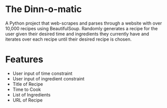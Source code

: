 # The Dinn-o-matic 

A Python project that web-scrapes and parses through a website with over 10,000 recipes using BeautifulSoup. Randomly generates a recipe for the user given their desired time and ingredients they currently have and iterates over each recipe until their desired recipe is chosen.

# Features
- User input of time constraint
- User input of ingredient constraint
- Title of Recipe
- Time to Cook
- List of Ingredients
- URL of Recipe
